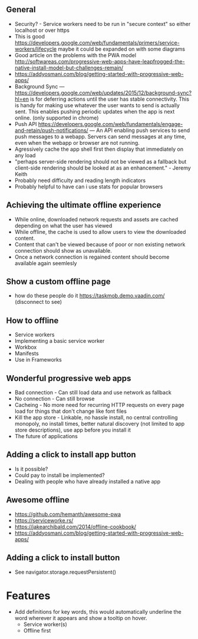 ## General
- Security? - Service workers need to be run in "secure context" so either localhost or over https
- This is good https://developers.google.com/web/fundamentals/primers/service-workers/lifecycle maybe it could be expanded on with some diagrams
- Good article on the problems with the PWA model http://softwareas.com/progressive-web-apps-have-leapfrogged-the-native-install-model-but-challenges-remain/
- https://addyosmani.com/blog/getting-started-with-progressive-web-apps/
- Background Sync — https://developers.google.com/web/updates/2015/12/background-sync?hl=en is for deferring actions until the user has stable connectivity. This is handy for making use whatever the user wants to send is actually sent. This enables pushing periodic updates when the app is next online. (only supported in chrome)
- Push API https://developers.google.com/web/fundamentals/engage-and-retain/push-notifications/ — An API enabling push services to send push messages to a webapp. Servers can send messages at any time, even when the webapp or browser are not running.
- Agressively cache the app shell first then display that immediately on any load
- "perhaps server-side rendering should not be viewed as a fallback but client-side rendering should be looked at as an enhancement." - Jeremy Keith
- Probably need difficulty and reading length indicators
- Probably helpful to have can i use stats for popular browsers

## Achieving the ultimate offline experience
- While online, downloaded network requests and assets are cached depending on what the user has viewed
- While offline, the cache is used to allow users to view the downloaded content.
- Content that can't be viewed because of poor or non existing network connection should show as unavailable.
- Once a network connection is regained content should become available again seemlesly

## Show a custom offline page
- how do these people do it https://taskmob.demo.vaadin.com/ (disconnect to see)

## How to offline
- Service workers
- Implementing a basic service worker
- Workbox
- Manifests
- Use in Frameworks

## Wonderful progressive web apps
- Bad connection - Can still load data and use network as fallback
- No connection - Can still browse
- Cacheing - No more need for recurring HTTP requests on every page load for things that don't change like font files
- Kill the app store - Linkable, no hassle install, no central controlling monopoly, no install times, better natural discovery (not limited to app store descriptions), use app before you install it
- The future of applications

## Adding a click to install app button
- Is it possible?
- Could pay to install be implemented?
- Dealing with people who have already installed a native app

## Awesome offline
- https://github.com/hemanth/awesome-pwa
- https://serviceworke.rs/
- https://jakearchibald.com/2014/offline-cookbook/
- https://addyosmani.com/blog/getting-started-with-progressive-web-apps/

## Adding a click to install button
- See navigator.storage.requestPersistent()

# Features
- Add definitions for key words, this would automatically underline the word wherever it appears and show a tooltip on hover.
  - Service worker(s)
  - Offline first